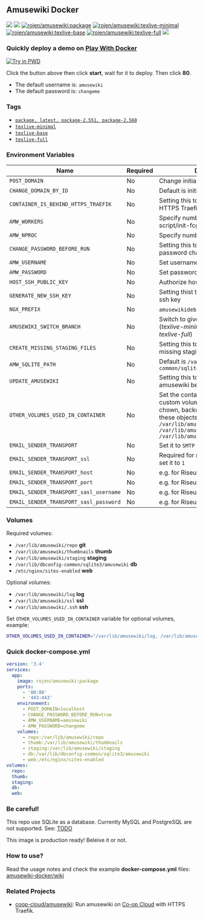 ## Amusewiki Docker

[![](https://img.shields.io/docker/image-size/rojen/amusewiki/latest)](https://hub.docker.com/r/rojen/amusewiki) [![](https://img.shields.io/docker/image-size/rojen/amusewiki/texlive-minimal)](https://hub.docker.com/r/rojen/amusewiki) [![rojen/amusewiki:package](https://github.com/rojenzaman/amusewiki-docker/actions/workflows/package.yml/badge.svg)](https://github.com/rojenzaman/amusewiki-docker/actions/workflows/package.yml) [![rojen/amusewiki:texlive-minimal](https://github.com/rojenzaman/amusewiki-docker/actions/workflows/texlive-minimal.yml/badge.svg)](https://github.com/rojenzaman/amusewiki-docker/actions/workflows/texlive-minimal.yml) [![rojen/amusewiki:texlive-base](https://github.com/rojenzaman/amusewiki-docker/actions/workflows/texlive-base.yml/badge.svg)](https://github.com/rojenzaman/amusewiki-docker/actions/workflows/texlive-base.yml) [![rojen/amusewiki:texlive-full](https://github.com/rojenzaman/amusewiki-docker/actions/workflows/texlive-full.yml/badge.svg)](https://github.com/rojenzaman/amusewiki-docker/actions/workflows/texlive-full.yml) [![](https://img.shields.io/docker/pulls/rojen/amusewiki)](https://hub.docker.com/r/rojen/amusewiki)

<!--
https://badgen.net/docker/layers/rojen/amusewiki/latest/amd64?icon=docker&label=layers
-->

### Quickly deploy a demo on [Play With Docker](_testing/pwd)

[![Try in PWD](https://raw.githubusercontent.com/play-with-docker/stacks/master/assets/images/button.png)](https://labs.play-with-docker.com/?stack=https://raw.githubusercontent.com/rojenzaman/amusewiki-docker/master/_testing/pwd/package.yml&stack_name=amusewiki)

Click the button above then click **start**, wait for it to deploy. Then click **80**.

 - The default username is: `amusewiki`
 - The default password is: `changeme`

### Tags

 - [`package, latest, package-2.551, package-2.560`](https://github.com/rojenzaman/amusewiki-docker/blob/master/package/Dockerfile)
 - [`texlive-minimal`](https://github.com/rojenzaman/amusewiki-docker/blob/master/texlive-minimal/Dockerfile)
 - [`texlive-base`](https://github.com/rojenzaman/amusewiki-docker/blob/master/texlive-base/Dockerfile)
 - [`texlive-full`](https://github.com/rojenzaman/amusewiki-docker/blob/master/texlive-full/Dockerfile)

### Environment Variables

| Name | Required | Description
|---|---|---
| `POST_DOMAIN` | No | Change initial or selected domain
| `CHANGE_DOMAIN_BY_ID` | No | Default is initial domain: `1`
| `CONTAINER_IS_BEHIND_HTTPS_TRAEFIK` | No | Setting this to `true` will enable HTTPS Traefik support
| `AMW_WORKERS` | No | Specify number of process set by script/init-fcgi.pl
| `AMW_NPROC` | No | Specify number of perl-fcgi process
| `CHANGE_PASSWORD_BEFORE_RUN` | No | Setting this to `true` will enable password changing
| `AMW_USERNAME` | No | Set username
| `AMW_PASSWORD` | No | Set password
| `HOST_SSH_PUBLIC_KEY` | No | Authorize host ssh public key
| `GENERATE_NEW_SSH_KEY` | No | Setting thist to `true` will crate new ssh key
| `NGX_PREFIX` | No | `amusewikidebian` or `amusewiki`
| `AMUSEWIKI_SWITCH_BRANCH` | No | Switch to given branch before run (*texlive-minimal*, *texlive-base*, *texlive-full*)
| `CREATE_MISSING_STAGING_FILES` | No | Setting this to `true` will create missing staging files
| `AMW_SQLITE_PATH` | No | Default is `/var/lib/dbconfig-common/sqlite3/amusewiki/amusewiki`
| `UPDATE_AMUSEWIKI` | No | Setting this to `true` will update/pull amusewiki before start
| `OTHER_VOLUMES_USED_IN_CONTAINER` | No | Set the container path of your custom volumes. Commands like chown, backup_amw.sh will detect these objects. Example: `/var/lib/amusewiki/log, /var/lib/amusewiki/ssl, /var/lib/amusewiki/.ssh`
| `EMAIL_SENDER_TRANSPORT` | No| Set it to `SMTP`
| `EMAIL_SENDER_TRANSPORT_ssl` | No | Required for most email providers, set it to `1`
| `EMAIL_SENDER_TRANSPORT_host` | No | e.g. for Riseup `mail.riseup.net`
| `EMAIL_SENDER_TRANSPORT_port` | No | e.g. for Riseup `465`
| `EMAIL_SENDER_TRANSPORT_sasl_username` | No | e.g. for Riseup `yourname@riseup.net`
| `EMAIL_SENDER_TRANSPORT_sasl_password` | No | e.g. for Riseup `yourpass`

### Volumes

Required volumes:

 - `/var/lib/amusewiki/repo`  **git**
 - `/var/lib/amusewiki/thumbnails`  **thumb**
 - `/var/lib/amusewiki/staging` **staging**
 - `/var/lib/dbconfig-common/sqlite3/amusewiki` **db**
 - `/etc/nginx/sites-enabled` **web**

Optional volumes:

 - `/var/lib/amusewiki/log` **log**
 - `/var/lib/amusewiki/ssl` **ssl**
 - `/var/lib/amusewiki/.ssh` **ssh**

Set `OTHER_VOLUMES_USED_IN_CONTAINER` variable for optional volumes, example:

```bash
OTHER_VOLUMES_USED_IN_CONTAINER="/var/lib/amusewiki/log, /var/lib/amusewiki/ssl, /var/lib/amusewiki/.ssh"
```

### Quick docker-compose.yml

```yaml
version: '3.4'
services:
  app:
    image: rojen/amusewiki:package
    ports:
      - '80:80'
      - '443:443'
    environment:
      - POST_DOMAIN=localhost
      - CHANGE_PASSWORD_BEFORE_RUN=true
      - AMW_USERNAME=amusewiki
      - AMW_PASSWORD=changeme
    volumes:
      - repo:/var/lib/amusewiki/repo
      - thumb:/var/lib/amusewiki/thumbnails
      - staging:/var/lib/amusewiki/staging
      - db:/var/lib/dbconfig-common/sqlite3/amusewiki
      - web:/etc/nginx/sites-enabled
volumes:
  repo:
  thumb:
  staging:
  db:
  web:
```

### Be careful!

This repo use SQLite as a database. Currently MySQL and PostgreSQL are not supported. See: [TODO](https://github.com/rojenzaman/amusewiki-docker/blob/master/TODO.md)

This image is production ready! Beleive it or not.

### How to use?

Read the usage notes and check the example **docker-compose.yml** files: [amusewiki-docker/wiki](https://github.com/rojenzaman/amusewiki-docker/wiki)

### Related Projects

 - [coop-cloud/amusewiki](https://git.coopcloud.tech/coop-cloud/amusewiki): Run amusewiki on [Co-op Cloud](https://docs.coopcloud.tech) with HTTPS Traefik.
